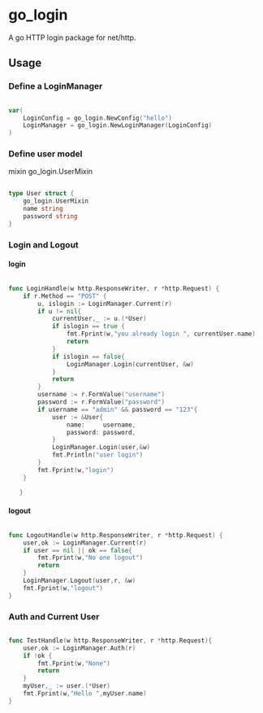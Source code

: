 # go_login
A go HTTP login package for net/http.

## Usage


### Define a LoginManager

```go

var(
	LoginConfig = go_login.NewConfig("hello")
	LoginManager = go_login.NewLoginManager(LoginConfig)
)

```
### Define user model

mixin go_login.UserMixin

```go

type User struct {
	go_login.UserMixin
	name string
	password string
}

```

### Login and Logout

#### login

```go

func LoginHandle(w http.ResponseWriter, r *http.Request) {
   	if r.Method == "POST" {
   		u, islogin := LoginManager.Current(r)
   		if u != nil{
   			currentUser,_ := u.(*User)
   			if islogin == true {
   				fmt.Fprint(w,"you already login ", currentUser.name)
   				return
   			}
   			if islogin == false{
   				LoginManager.Login(currentUser, &w)
   			}
   			return
   		}
   		username := r.FormValue("username")
   		password := r.FormValue("password")
   		if username == "admin" && password == "123"{
   			user := &User{
   				name:     username,
   				password: password,
   			}
   			LoginManager.Login(user,&w)
   			fmt.Println("user login")
   		}
   		fmt.Fprint(w,"login")
   	}

   }

```
#### logout

```go

func LogoutHandle(w http.ResponseWriter, r *http.Request) {
	user,ok := LoginManager.Current(r)
	if user == nil || ok == false{
		fmt.Fprint(w,"No one logout")
		return
	}
	LoginManager.Logout(user,r, &w)
	fmt.Fprint(w,"logout")
}

```

### Auth and Current User

```go

func TestHandle(w http.ResponseWriter, r *http.Request){
	user,ok := LoginManager.Auth(r)
	if !ok {
		fmt.Fprint(w,"None")
		return
	}
	myUser,_ := user.(*User)
	fmt.Fprint(w,"Hello ",myUser.name)
}

```